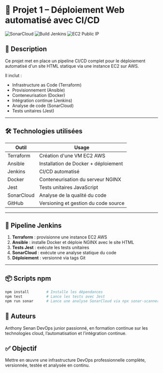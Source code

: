# 🚀 Projet 1 – Déploiement Web automatisé avec CI/CD

![SonarCloud](https://sonarcloud.io/api/project_badges/measure?project=Sayn78_Projet1&metric=alert_status)
![Build Jenkins](https://img.shields.io/badge/Jenkins-Build%20Passing-brightgreen?logo=jenkins&style=flat-square)
![EC2 Public IP](https://img.shields.io/badge/EC2-IP--Publique--54.123.45.67-blue?style=flat-square&logo=amazonaws)


## 🧾 Description

Ce projet met en place un pipeline CI/CD complet pour le déploiement automatisé d'un site HTML statique via une instance EC2 sur AWS.

Il inclut :

- Infrastructure as Code (Terraform)
- Provisionnement (Ansible)
- Conteneurisation (Docker)
- Intégration continue (Jenkins)
- Analyse de code (SonarCloud)
- Tests unitaires (Jest)

---

## 🛠️ Technologies utilisées

| Outil         | Usage                                   |
|--------------|------------------------------------------|
| Terraform     | Création d'une VM EC2 AWS               |
| Ansible       | Installation de Docker + déploiement    |
| Jenkins       | CI/CD automatisé                        |
| Docker        | Conteneurisation du serveur NGINX       |
| Jest          | Tests unitaires JavaScript              |
| SonarCloud    | Analyse de la qualité du code           |
| GitHub        | Versioning et gestion du code source    |

---

## 🔄 Pipeline Jenkins

1. **Terraform** : provisionne une instance EC2 AWS
2. **Ansible** : installe Docker et déploie NGINX avec le site HTML
3. **Tests Jest** : exécute les tests unitaires
4. **SonarCloud** : exécute une analyse statique du code
5. **Déploiement** : versionné via tags Git

---

## 📦 Scripts npm

```bash
npm install        # Installe les dépendances
npm test           # Lance les tests avec Jest
npm run sonar      # Lance une analyse SonarCloud via npx sonar-scanner

```

## 🤝 Auteurs
Anthony Senan
DevOps junior passionné, en formation continue sur les technologies cloud, l’automatisation et l’intégration continue.

## ✅ Objectif
Mettre en œuvre une infrastructure DevOps professionnelle complète, versionnée, testée et analysée en continu.
